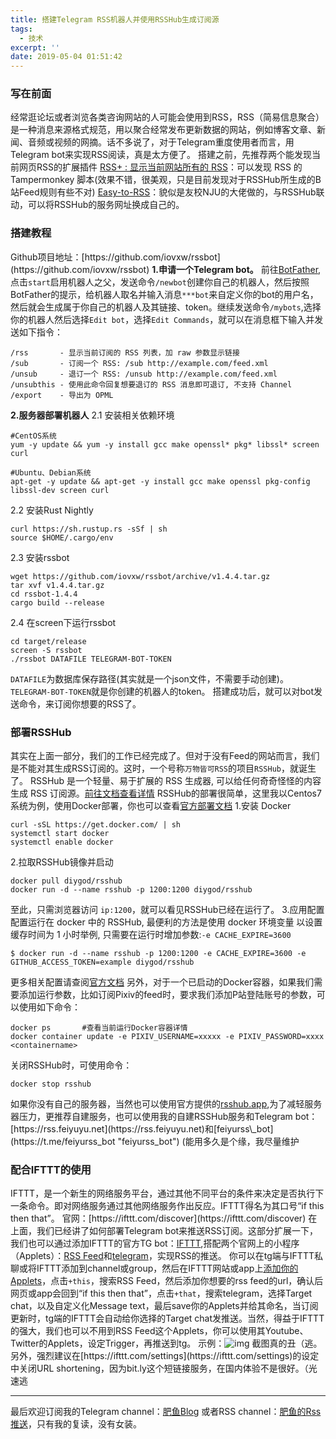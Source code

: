 ```yaml
---
title: 搭建Telegram RSS机器人并使用RSSHub生成订阅源
tags:
  - 技术
excerpt: ''
date: 2019-05-04 01:51:42
---
```


### 写在前面

经常逛论坛或者浏览各类咨询网站的人可能会使用到RSS，RSS（简易信息聚合）是一种消息来源格式规范，用以聚合经常发布更新数据的网站，例如博客文章、新闻、音频或视频的网摘。话不多说了，对于Telegram重度使用者而言，用Telegram bot来实现RSS阅读，真是太方便了。 搭建之前，先推荐两个能发现当前网页RSS的扩展插件 [RSS+ : 显示当前网站所有的 RSS](https://greasyfork.org/zh-CN/scripts/373252-rss-show-site-all-rss "RSS+ : 显示当前网站所有的 RSS")：可以发现 RSS 的 Tampermonkey 脚本(效果不错，很美观，只是目前发现对于RSSHub所生成的B站Feed规则有些不对) [Easy-to-RSS](https://github.com/idealclover/Easy-to-RSS "Easy-to-RSS")：貌似是友校NJU的大佬做的，与RSSHub联动，可以将RSSHub的服务网址换成自己的。

### 搭建教程

Github项目地址：[](https://github.com/iovxw/rssbot "https://github.com/iovxw/rssbot")[https://github.com/iovxw/rssbot](https://github.com/iovxw/rssbot) **1.申请一个Telegram bot。** 前往[BotFather](https://t.me/BotFather "BotFather"),点击`start`启用机器人之父，发送命令`/newbot`创建你自己的机器人，然后按照BotFather的提示，给机器人取名并输入消息`***bot`来自定义你的bot的用户名，然后就会生成属于你自己的机器人及其链接、token。继续发送命令`/mybots`,选择你的机器人然后选择`Edit bot`，选择`Edit Commands`，就可以在消息框下输入并发送如下指令：

    /rss       - 显示当前订阅的 RSS 列表，加 raw 参数显示链接
    /sub       - 订阅一个 RSS: /sub http://example.com/feed.xml
    /unsub     - 退订一个 RSS: /unsub http://example.com/feed.xml
    /unsubthis - 使用此命令回复想要退订的 RSS 消息即可退订, 不支持 Channel
    /export    - 导出为 OPML
    

**2.服务器部署机器人** 2.1 安装相关依赖环境

    #CentOS系统
    yum -y update && yum -y install gcc make openssl* pkg* libssl* screen curl
    
    #Ubuntu、Debian系统
    apt-get -y update && apt-get -y install gcc make openssl pkg-config libssl-dev screen curl
    

2.2 安装Rust Nightly

    curl https://sh.rustup.rs -sSf | sh
    source $HOME/.cargo/env
    

2.3 安装rssbot

    wget https://github.com/iovxw/rssbot/archive/v1.4.4.tar.gz
    tar xvf v1.4.4.tar.gz
    cd rssbot-1.4.4
    cargo build --release
    

2.4 在screen下运行rssbot

    cd target/release
    screen -S rssbot
    ./rssbot DATAFILE TELEGRAM-BOT-TOKEN
    

`DATAFILE`为数据库保存路径(其实就是一个json文件，不需要手动创建)。`TELEGRAM-BOT-TOKEN`就是你创建的机器人的token。 搭建成功后，就可以对bot发送命令，来订阅你想要的RSS了。

### 部署RSSHub

其实在上面一部分，我们的工作已经完成了。但对于没有Feed的网站而言，我们是不能对其生成RSS订阅的。这时，一个号称`万物皆可RSS`的项目`RSSHub`，就诞生了。 RSSHub 是一个轻量、易于扩展的 RSS 生成器, 可以给任何奇奇怪怪的内容生成 RSS 订阅源。[前往文档查看详情](https://docs.rsshub.app/ "前往文档查看详情") RSSHub的部署很简单，这里我以Centos7系统为例，使用Docker部署，你也可以查看[官方部署文档](https://docs.rsshub.app/install/ "官方部署文档") 1.安装 Docker

    curl -sSL https://get.docker.com/ | sh
    systemctl start docker
    systemctl enable docker
    

2.拉取RSSHub镜像并启动

    docker pull diygod/rsshub
    docker run -d --name rsshub -p 1200:1200 diygod/rsshub
    

至此，只需浏览器访问 `ip:1200`，就可以看见RSSHub已经在运行了。 3.应用配置 配置运行在 docker 中的 RSSHub, 最便利的方法是使用 docker 环境变量 以设置缓存时间为 1 小时举例, 只需要在运行时增加参数:`-e CACHE_EXPIRE=3600`

    $ docker run -d --name rsshub -p 1200:1200 -e CACHE_EXPIRE=3600 -e GITHUB_ACCESS_TOKEN=example diygod/rsshub
    

更多相关配置请查阅[官方文档](https://docs.rsshub.app/install/#%E9%85%8D%E7%BD%AE "官方文档") 另外，对于一个已启动的Docker容器，如果我们需要添加运行参数，比如订阅Pixiv的feed时，要求我们添加P站登陆账号的参数，可以使用如下命令：

    docker ps       #查看当前运行Docker容器详情
    docker container update -e PIXIV_USERNAME=xxxxx -e PIXIV_PASSWORD=xxxx  <containername> 
    

关闭RSSHub时，可使用命令：

    docker stop rsshub
    

如果你没有自己的服务器，当然也可以使用官方提供的[rsshub.app](https://rsshub.app "rsshub.app"),为了减轻服务器压力，更推荐自建服务，也可以使用我的自建RSSHub服务和Telegram bot：[](https://rss.feiyuyu.net "https://rss.feiyuyu.net")[https://rss.feiyuyu.net](https://rss.feiyuyu.net)和[feiyurss\_bot](https://t.me/feiyurss_bot "feiyurss_bot") (能用多久是个缘，我尽量维护

### 配合IFTTT的使用

IFTTT，是一个新生的网络服务平台，通过其他不同平台的条件来决定是否执行下一条命令。即对网络服务通过其他网络服务作出反应。IFTTT得名为其口号“if this then that”。 官网：[](https://ifttt.com/discover "https://ifttt.com/discover")[https://ifttt.com/discover](https://ifttt.com/discover) 在上面，我们已经讲了如何部署Telegram bot来推送RSS订阅。这部分扩展一下，我们也可以通过添加IFTTT的官方TG bot：[IFTTT](https://t.me/IFTTT "IFTTT"),搭配两个官网上的小程序（Applets）：[RSS Feed](https://ifttt.com/feed "RSS Feed")和[telegram](https://ifttt.com/telegram "telegram")，实现RSS的推送。 你可以在tg端与IFTTT私聊或将IFTTT添加到channel或group，然后在IFTTT网站或app上[添加你的Applets](https://ifttt.com/create "添加你的Applets")，点击`+this`，搜索RSS Feed，然后添加你想要的rss feed的url，确认后网页或app会回到“if this then that”，点击`+that`，搜索telegram，选择Target chat，以及自定义化Message text，最后save你的Applets并给其命名，当订阅更新时，tg端的IFTTT会自动给你选择的Target chat发推送。当然，得益于IFTTT的强大，我们也可以不用到RSS Feed这个Applets，你可以使用其Youtube、Twitter的Applets，设定Trigger，再推送到tg。 示例：![img](https://i.loli.net/2020/03/11/B9WtbH1A4Eum3V7.jpg) 截图真的丑（逃。 另外，强烈建议在[](https://ifttt.com/settings "https://ifttt.com/settings")[https://ifttt.com/settings](https://ifttt.com/settings)的设定中关闭URL shortening，因为bit.ly这个短链接服务，在国内体验不是很好。（光速逃

* * *

最后欢迎订阅我的Telegram channel：[肥鱼Blog](https://t.me/feiyuyu "肥鱼Blog") 或者RSS channel：[肥鱼的Rss推送](https://t.me/rss_feiyuyu "肥鱼的Rss推送")，只有我的复读，没有女装。